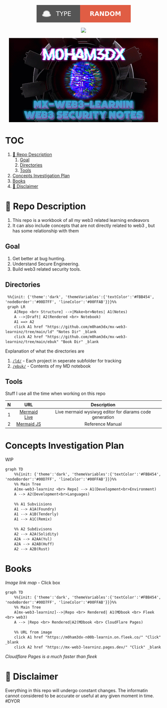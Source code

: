 <p align="center">
<a href="https://twitter.com/m0ham3dxx" target="_blank">
<img src="./img/trs.svg">
</a>
</p>
<p align="center">
<a href="https://twitter.com/m0ham3dxx" target="_blank">
<img src="https://hits.seeyoufarm.com/api/count/incr/badge.svg?url=https%3A%2F%2Fgithub.com%2Fm0ham3dx%2Fmx-web3-learninz&count_bg=%23FF34EB&title_bg=%23000000&icon=exercism.svg&icon_color=%23FFD400&title=n00byn00bz&edge_flat=false/">
</a>
</p>

<p align="center">
<a href="https://twitter.com/m0ham3dxx" target="_blank">
<img src="./img/mxh.gif">
</a>
</p>

<h1>TOC</h1>

1. [🍌 Repo Description](#-repo-description)
   1. [Goal](#goal)
   2. [Directories](#directories)
   3. [Tools](#tools)
2. [Concepts Investigation Plan](#concepts-investigation-plan)
3. [Books](#books)
4. [🍌 Disclaimer](#-disclaimer)

# 🍌 Repo Description 

1. This repo is a workbook of all my web3 related learning endeavors 
2. It can also include concepts that are not directly related to web3 , but has some relationship with them
   
## Goal 

1. Get better at bug hunting.
2. Understand Secure Engineering.
3. Build web3 related security tools.

## Directories

```mermaid
 %%{init: {'theme':'dark', 'themeVariables':{'textColor':'#FBB454', 'nodeBorder':'#00D7FF', 'lineColor':'#00FFAB'}}}%%
 graph LR
    A[Repo <br> Structure] -->|Make<br>Notes| A1(Notes)
    A -->|Draft| A2(Rendered <br> Notebook)
    A1 ==> A2
    click A1 href "https://github.com/m0ham3dx/mx-web3-learninz/tree/main/ld" "Notes Dir" _blank
    click A2 href "https://github.com/m0ham3dx/mx-web3-learninz/tree/main/ebuk" "Book Dir" _blank
```

Explanation of what the directories are 

1. [`/ld/`](./ld/) - Each project in seperate subfolder for tracking
2. [`/ebuk/`](./ebuk/) - Contents of my MD notebook

## Tools 

Stuff I use all the time when working on this repo 

N | URL | Description
|:--:|:--:|:--:|
1 | [Mermaid Live](https://mermaid.live/) | Live mermaid wysiwyg editor for diarams code generation 
2 | [Mermaid JS](https://mermaid-js.github.io/) | Reference Manual 

# Concepts Investigation Plan 

WIP

```mermaid 
graph TD
    %%{init: {'theme':'dark', 'themeVariables':{'textColor':'#FBB454', 'nodeBorder':'#00D7FF', 'lineColor':'#00FFAB'}}}%% 
    %% Main Tree
    A[mx-web3-learninz <br> Repo] --> A1(Development<br>Environment)
    A --> A2(Development<br>Languages)

    %% A1 Subviisions 
    A1 --> A1A(Foundry)
    A1 --> A1B(Tenderly)
    A1 --> A1C(Remix)

    %% A2 Subdivisons 
    A2 --> A2A(Solidity)
    A2A --> A2AA(Yul)
    A2A --> A2AB(Huff)
    A2 --> A2B(Rust)

```

# Books 

*Image link map* - Click box

```mermaid 
graph TD
    %%{init: {'theme':'dark', 'themeVariables':{'textColor':'#FBB454', 'nodeBorder':'#00D7FF', 'lineColor':'#00FFAB'}}}%% 
    %% Main Tree 
    A[mx-web3-learninz]-->|Repo <br> Rendered| A1(MDbook <br> Fleek <br> web3)
    A --> |Repo <br> Rendered|A2(MDbook <br> CloudFlare Pages)

    %% URL from image
    click A1 href "https://m0ham3dx-n00b-learnin.on.fleek.co/" "Click" _blank
    click A2 href "https://mx-web3-learninz.pages.dev/" "Click" _blank
```

$Cloudflare \ Pages \ is \ a\ much\ faster\ than\ fleek$

# 🍌 Disclaimer 

Everything in this repo will undergo constant changes. The informatin cannot considered to be accurate or useful at any given moment in time. #DYOR 